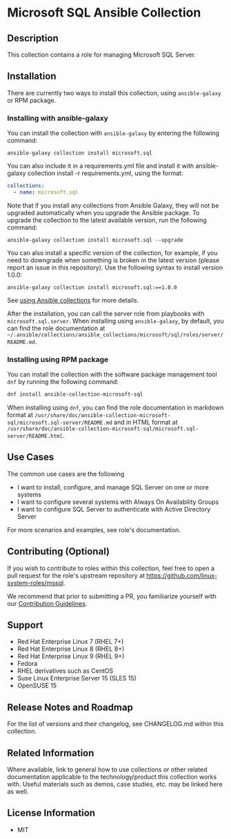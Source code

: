 # Microsoft SQL Ansible Collection

## Description

This collection contains a role for managing Microsoft SQL Server.

## Installation

There are currently two ways to install this collection, using `ansible-galaxy` or RPM package.

### Installing with ansible-galaxy

You can install the collection with `ansible-galaxy` by entering the following command:

```shell
ansible-galaxy collection install microsoft.sql
```

You can also include it in a requirements.yml file and install it with ansible-galaxy collection install -r requirements.yml, using the format:

```yaml
collections:
  - name: microsoft.sql
```

Note that if you install any collections from Ansible Galaxy, they will not be upgraded automatically when you upgrade the Ansible package.
To upgrade the collection to the latest available version, run the following command:

```shell
ansible-galaxy collection install microsoft.sql --upgrade
```

You can also install a specific version of the collection, for example, if you need to downgrade when something is broken in the latest version (please report an issue in this repository). Use the following syntax to install version 1.0.0:

```shell
ansible-galaxy collection install microsoft.sql:==1.0.0
```

See [using Ansible collections](https://docs.ansible.com/ansible/devel/user_guide/collections_using.html) for more details.

After the installation, you can call the server role from playbooks with `microsoft.sql.server`.
When installing using `ansible-galaxy`, by default, you can find the role documentation at `~/.ansible/collections/ansible_collections/microsoft/sql/roles/server/README.md`.

### Installing using RPM package

You can install the collection with the software package management tool `dnf` by running the following command:

```bash
dnf install ansible-collection-microsoft-sql
```

When installing using `dnf`, you can find the role documentation in markdown format at `/usr/share/doc/ansible-collection-microsoft-sql/microsoft.sql-server/README.md` and in HTML format at `/usr/share/doc/ansible-collection-microsoft-sql/microsoft.sql-server/README.html`.

## Use Cases

The common use cases are the following

* I want to install, configure, and manage SQL Server on one or more systems
* I want to configure several systems with Always On Availability Groups
* I want to configure SQL Server to authenticate with Active Directory Server

For more scenarios and examples, see role's documentation.

## Contributing (Optional)

If you wish to contribute to roles within this collection, feel free to open a pull request for the role's upstream repository at https://github.com/linux-system-roles/mssql.

We recommend that prior to submitting a PR, you familiarize yourself with our [Contribution Guidelines](https://linux-system-roles.github.io/contribute.html).

## Support

* Red Hat Enterprise Linux 7 (RHEL 7+)
* Red Hat Enterprise Linux 8 (RHEL 8+)
* Red Hat Enterprise Linux 9 (RHEL 9+)
* Fedora
* RHEL derivatives such as CentOS
* Suse Linux Enterprise Server 15 (SLES 15)
* OpenSUSE 15

## Release Notes and Roadmap

For the list of versions and their changelog, see CHANGELOG.md within this collection.

## Related Information

Where available, link to general how to use collections or other related documentation applicable to the technology/product this collection works with. Useful materials such as demos, case studies, etc. may be linked here as well.

## License Information

- MIT